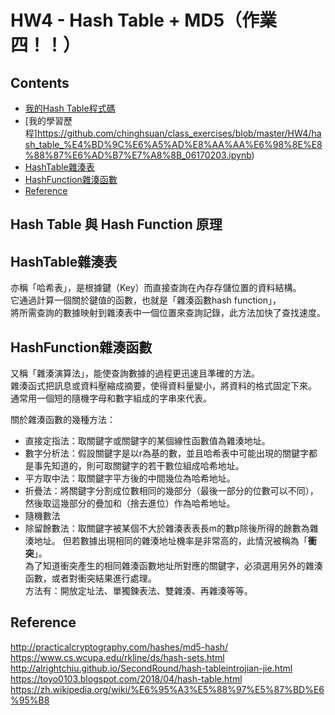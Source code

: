 # HW4 - Hash Table + MD5（作業四！！）

## Contents
* [我的Hash Table程式碼](https://github.com/chinghsuan/class_exercises/blob/master/HW4/hash_table_06170203.py)
* [我的學習歷程]https://github.com/chinghsuan/class_exercises/blob/master/HW4/hash_table_%E4%BD%9C%E6%A5%AD%E8%AA%AA%E6%98%8E%E8%88%87%E6%AD%B7%E7%A8%8B_06170203.ipynb)
* [HashTable雜湊表](#HashTable雜湊表)
* [HashFunction雜湊函數](#HashFunction雜湊函數)
* [Reference](#Reference)

## Hash Table 與 Hash Function 原理
## HashTable雜湊表
亦稱「哈希表」，是根據鍵（Key）而直接查詢在內存存儲位置的資料結構。  
它通過計算一個關於鍵值的函數，也就是「雜湊函數hash function」，  
將所需查詢的數據映射到雜湊表中一個位置來查詢記錄，此方法加快了查找速度。  

## HashFunction雜湊函數
又稱「雜湊演算法」，能使查詢數據的過程更迅速且準確的方法。  
雜湊函式把訊息或資料壓縮成摘要，使得資料量變小，將資料的格式固定下來。  
通常用一個短的隨機字母和數字組成的字串來代表。  

關於雜湊函數的幾種方法：  
* 直接定指法：取關鍵字或關鍵字的某個線性函數值為雜湊地址。
* 數字分析法：假設關鍵字是以r為基的數，並且哈希表中可能出現的關鍵字都是事先知道的，則可取關鍵字的若干數位組成哈希地址。
* 平方取中法：取關鍵字平方後的中間幾位為哈希地址。
* 折疊法：將關鍵字分割成位數相同的幾部分（最後一部分的位數可以不同），然後取這幾部分的疊加和（捨去進位）作為哈希地址。
* 隨機數法
* 除留餘數法：取關鍵字被某個不大於雜湊表表長m的數p除後所得的餘數為雜湊地址。
但若數據出現相同的雜湊地址機率是非常高的，此情況被稱為「**衝突**」。  
為了知道衝突產生的相同雜湊函數地址所對應的關鍵字，必須選用另外的雜湊函數，或者對衝突結果進行處理。  
方法有：開放定址法、單獨鍊表法、雙雜湊、再雜湊等等。

## Reference
http://practicalcryptography.com/hashes/md5-hash/  
https://www.cs.wcupa.edu/rkline/ds/hash-sets.html  
http://alrightchiu.github.io/SecondRound/hash-tableintrojian-jie.html  
https://toyo0103.blogspot.com/2018/04/hash-table.html  
https://zh.wikipedia.org/wiki/%E6%95%A3%E5%88%97%E5%87%BD%E6%95%B8  

